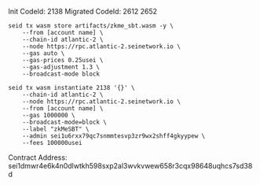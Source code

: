 Init CodeId: 2138
Migrated CodeId: 2612 2652

```shell
seid tx wasm store artifacts/zkme_sbt.wasm -y \
    --from [account name] \
    --chain-id atlantic-2 \
    --node https://rpc.atlantic-2.seinetwork.io \
    --gas auto \
    --gas-prices 0.25usei \
    --gas-adjustment 1.3 \
    --broadcast-mode block
```

```shell
seid tx wasm instantiate 2138 '{}' \
    --chain-id atlantic-2 \
    --node https://rpc.atlantic-2.seinetwork.io \
    --from [account name] \
    --gas 1000000 \
    --broadcast-mode=block \
    --label "zkMeSBT" \
    --admin sei1u6rxx79qc7snmmtesvp3zr9wx2shff4gkyypew \
    --fees 100000usei
```

Contract Address: sei1dmwr4e6k4n0dlwtkh598sxp2al3wvkvwew658r3cqx98648uqhcs7sd38d

